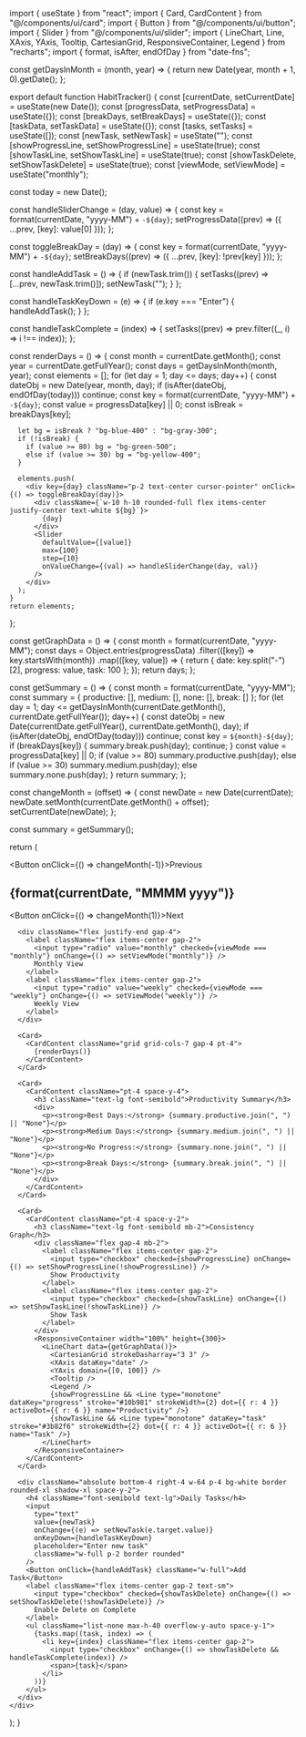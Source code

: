 import { useState } from "react";
import { Card, CardContent } from "@/components/ui/card";
import { Button } from "@/components/ui/button";
import { Slider } from "@/components/ui/slider";
import { LineChart, Line, XAxis, YAxis, Tooltip, CartesianGrid, ResponsiveContainer, Legend } from "recharts";
import { format, isAfter, endOfDay } from "date-fns";

const getDaysInMonth = (month, year) => {
  return new Date(year, month + 1, 0).getDate();
};

export default function HabitTracker() {
  const [currentDate, setCurrentDate] = useState(new Date());
  const [progressData, setProgressData] = useState({});
  const [breakDays, setBreakDays] = useState({});
  const [taskData, setTaskData] = useState({});
  const [tasks, setTasks] = useState([]);
  const [newTask, setNewTask] = useState("");
  const [showProgressLine, setShowProgressLine] = useState(true);
  const [showTaskLine, setShowTaskLine] = useState(true);
  const [showTaskDelete, setShowTaskDelete] = useState(true);
  const [viewMode, setViewMode] = useState("monthly");

  const today = new Date();

  const handleSliderChange = (day, value) => {
    const key = format(currentDate, "yyyy-MM") + `-${day}`;
    setProgressData((prev) => ({ ...prev, [key]: value[0] }));
  };

  const toggleBreakDay = (day) => {
    const key = format(currentDate, "yyyy-MM") + `-${day}`;
    setBreakDays((prev) => ({ ...prev, [key]: !prev[key] }));
  };

  const handleAddTask = () => {
    if (newTask.trim()) {
      setTasks((prev) => [...prev, newTask.trim()]);
      setNewTask("");
    }
  };

  const handleTaskKeyDown = (e) => {
    if (e.key === "Enter") {
      handleAddTask();
    }
  };

  const handleTaskComplete = (index) => {
    setTasks((prev) => prev.filter((_, i) => i !== index));
  };

  const renderDays = () => {
    const month = currentDate.getMonth();
    const year = currentDate.getFullYear();
    const days = getDaysInMonth(month, year);
    const elements = [];
    for (let day = 1; day <= days; day++) {
      const dateObj = new Date(year, month, day);
      if (isAfter(dateObj, endOfDay(today))) continue;
      const key = format(currentDate, "yyyy-MM") + `-${day}`;
      const value = progressData[key] || 0;
      const isBreak = breakDays[key];

      let bg = isBreak ? "bg-blue-400" : "bg-gray-300";
      if (!isBreak) {
        if (value >= 80) bg = "bg-green-500";
        else if (value >= 30) bg = "bg-yellow-400";
      }

      elements.push(
        <div key={day} className="p-2 text-center cursor-pointer" onClick={() => toggleBreakDay(day)}>
          <div className={`w-10 h-10 rounded-full flex items-center justify-center text-white ${bg}`}>
            {day}
          </div>
          <Slider
            defaultValue={[value]}
            max={100}
            step={10}
            onValueChange={(val) => handleSliderChange(day, val)}
          />
        </div>
      );
    }
    return elements;
  };

  const getGraphData = () => {
    const month = format(currentDate, "yyyy-MM");
    const days = Object.entries(progressData)
      .filter(([key]) => key.startsWith(month))
      .map(([key, value]) => {
        return {
          date: key.split("-")[2],
          progress: value,
          task: 100
        };
      });
    return days;
  };

  const getSummary = () => {
    const month = format(currentDate, "yyyy-MM");
    const summary = {
      productive: [],
      medium: [],
      none: [],
      break: []
    };
    for (let day = 1; day <= getDaysInMonth(currentDate.getMonth(), currentDate.getFullYear()); day++) {
      const dateObj = new Date(currentDate.getFullYear(), currentDate.getMonth(), day);
      if (isAfter(dateObj, endOfDay(today))) continue;
      const key = `${month}-${day}`;
      if (breakDays[key]) {
        summary.break.push(day);
        continue;
      }
      const value = progressData[key] || 0;
      if (value >= 80) summary.productive.push(day);
      else if (value >= 30) summary.medium.push(day);
      else summary.none.push(day);
    }
    return summary;
  };

  const changeMonth = (offset) => {
    const newDate = new Date(currentDate);
    newDate.setMonth(currentDate.getMonth() + offset);
    setCurrentDate(newDate);
  };

  const summary = getSummary();

  return (
    <div className="p-6 space-y-6 relative">
      <div className="flex justify-between items-center">
        <Button onClick={() => changeMonth(-1)}>Previous</Button>
        <h2 className="text-xl font-bold">
          {format(currentDate, "MMMM yyyy")}
        </h2>
        <Button onClick={() => changeMonth(1)}>Next</Button>
      </div>

      <div className="flex justify-end gap-4">
        <label className="flex items-center gap-2">
          <input type="radio" value="monthly" checked={viewMode === "monthly"} onChange={() => setViewMode("monthly")} />
          Monthly View
        </label>
        <label className="flex items-center gap-2">
          <input type="radio" value="weekly" checked={viewMode === "weekly"} onChange={() => setViewMode("weekly")} />
          Weekly View
        </label>
      </div>

      <Card>
        <CardContent className="grid grid-cols-7 gap-4 pt-4">
          {renderDays()}
        </CardContent>
      </Card>

      <Card>
        <CardContent className="pt-4 space-y-4">
          <h3 className="text-lg font-semibold">Productivity Summary</h3>
          <div>
            <p><strong>Best Days:</strong> {summary.productive.join(", ") || "None"}</p>
            <p><strong>Medium Days:</strong> {summary.medium.join(", ") || "None"}</p>
            <p><strong>No Progress:</strong> {summary.none.join(", ") || "None"}</p>
            <p><strong>Break Days:</strong> {summary.break.join(", ") || "None"}</p>
          </div>
        </CardContent>
      </Card>

      <Card>
        <CardContent className="pt-4 space-y-2">
          <h3 className="text-lg font-semibold mb-2">Consistency Graph</h3>
          <div className="flex gap-4 mb-2">
            <label className="flex items-center gap-2">
              <input type="checkbox" checked={showProgressLine} onChange={() => setShowProgressLine(!showProgressLine)} />
              Show Productivity
            </label>
            <label className="flex items-center gap-2">
              <input type="checkbox" checked={showTaskLine} onChange={() => setShowTaskLine(!showTaskLine)} />
              Show Task
            </label>
          </div>
          <ResponsiveContainer width="100%" height={300}>
            <LineChart data={getGraphData()}>
              <CartesianGrid strokeDasharray="3 3" />
              <XAxis dataKey="date" />
              <YAxis domain={[0, 100]} />
              <Tooltip />
              <Legend />
              {showProgressLine && <Line type="monotone" dataKey="progress" stroke="#10b981" strokeWidth={2} dot={{ r: 4 }} activeDot={{ r: 6 }} name="Productivity" />}
              {showTaskLine && <Line type="monotone" dataKey="task" stroke="#3b82f6" strokeWidth={2} dot={{ r: 4 }} activeDot={{ r: 6 }} name="Task" />}
            </LineChart>
          </ResponsiveContainer>
        </CardContent>
      </Card>

      <div className="absolute bottom-4 right-4 w-64 p-4 bg-white border rounded-xl shadow-xl space-y-2">
        <h4 className="font-semibold text-lg">Daily Tasks</h4>
        <input
          type="text"
          value={newTask}
          onChange={(e) => setNewTask(e.target.value)}
          onKeyDown={handleTaskKeyDown}
          placeholder="Enter new task"
          className="w-full p-2 border rounded"
        />
        <Button onClick={handleAddTask} className="w-full">Add Task</Button>
        <label className="flex items-center gap-2 text-sm">
          <input type="checkbox" checked={showTaskDelete} onChange={() => setShowTaskDelete(!showTaskDelete)} />
          Enable Delete on Complete
        </label>
        <ul className="list-none max-h-40 overflow-y-auto space-y-1">
          {tasks.map((task, index) => (
            <li key={index} className="flex items-center gap-2">
              <input type="checkbox" onChange={() => showTaskDelete && handleTaskComplete(index)} />
              <span>{task}</span>
            </li>
          ))}
        </ul>
      </div>
    </div>
  );
}
